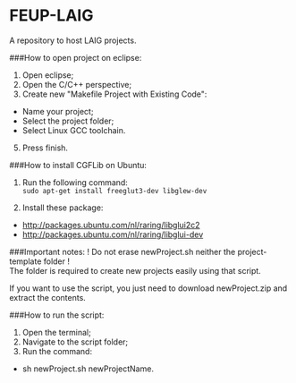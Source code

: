 FEUP-LAIG
=========

A repository to host LAIG projects.

###How to open project on eclipse:
1. Open eclipse;
2. Open the C/C++ perspective;
3. Create new "Makefile Project with Existing Code":
  - Name your project;
  - Select the project folder;
  - Select Linux GCC toolchain.
5. Press finish.

###How to install CGFLib on Ubuntu:
1. Run the following command:  
````sudo apt-get install freeglut3-dev libglew-dev````

2. Install these package:
  - http://packages.ubuntu.com/nl/raring/libglui2c2
  - http://packages.ubuntu.com/nl/raring/libglui-dev

###Important notes:
! Do not erase newProject.sh neither the project-template folder !  
The folder is required to create new projects easily using that script.

If you want to use the script, you just need to download newProject.zip and extract the contents.

###How to run the script:
1. Open the terminal;
2. Navigate to the script folder;
3. Run the command:
  - sh newProject.sh newProjectName.
